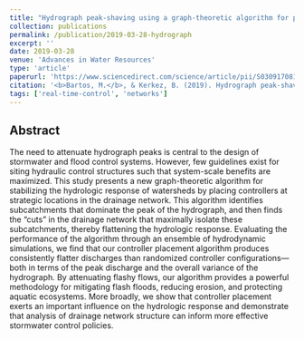 ```yaml
---
title: "Hydrograph peak-shaving using a graph-theoretic algorithm for placement of hydraulic control structures"
collection: publications
permalink: /publication/2019-03-28-hydrograph
excerpt: ''
date: 2019-03-28
venue: 'Advances in Water Resources'
type: 'article'
paperurl: 'https://www.sciencedirect.com/science/article/pii/S0309170818307322'
citation: '<b>Bartos, M.</b>, & Kerkez, B. (2019). Hydrograph peak-shaving using a graph-theoretic algorithm for placement of hydraulic control structures. <i>Advances in Water Resources</i>, 127, 167–179. doi:10.1016/j.advwatres.2019.03.016'
tags: ['real-time-control', 'networks']
---
```


## Abstract

The need to attenuate hydrograph peaks is central to the design of stormwater and flood control systems. However, few guidelines exist for siting hydraulic control structures such that system-scale benefits are maximized. This study presents a new graph-theoretic algorithm for stabilizing the hydrologic response of watersheds by placing controllers at strategic locations in the drainage network. This algorithm identifies subcatchments that dominate the peak of the hydrograph, and then finds the “cuts” in the drainage network that maximally isolate these subcatchments, thereby flattening the hydrologic response. Evaluating the performance of the algorithm through an ensemble of hydrodynamic simulations, we find that our controller placement algorithm produces consistently flatter discharges than randomized controller configurations—both in terms of the peak discharge and the overall variance of the hydrograph. By attenuating flashy flows, our algorithm provides a powerful methodology for mitigating flash floods, reducing erosion, and protecting aquatic ecosystems. More broadly, we show that controller placement exerts an important influence on the hydrologic response and demonstrate that analysis of drainage network structure can inform more effective stormwater control policies.
